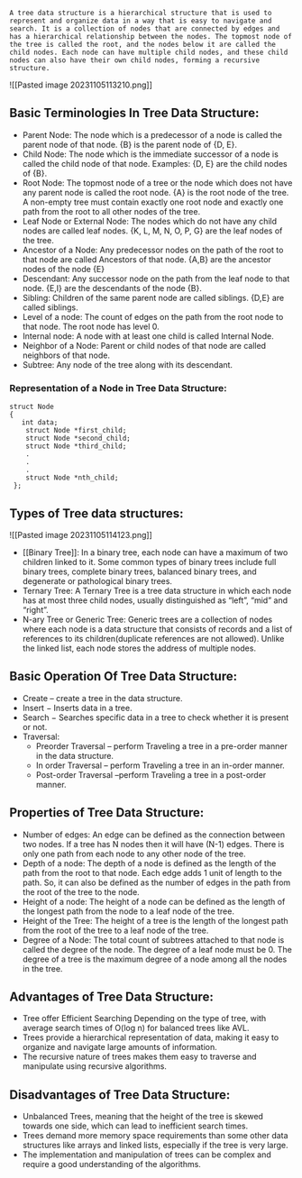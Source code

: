 	A tree data structure is a hierarchical structure that is used to represent and organize data in a way that is easy to navigate and search. It is a collection of nodes that are connected by edges and has a hierarchical relationship between the nodes. The topmost node of the tree is called the root, and the nodes below it are called the child nodes. Each node can have multiple child nodes, and these child nodes can also have their own child nodes, forming a recursive structure.

![[Pasted image 20231105113210.png]]

## Basic Terminologies In Tree Data Structure:

- Parent Node: The node which is a predecessor of a node is called the parent node of that node. {B} is the parent node of {D, E}.
- Child Node: The node which is the immediate successor of a node is called the child node of that node. Examples: {D, E} are the child nodes of {B}.
- Root Node: The topmost node of a tree or the node which does not have any parent node is called the root node. {A} is the root node of the tree. A non-empty tree must contain exactly one root node and exactly one path from the root to all other nodes of the tree.
- Leaf Node or External Node: The nodes which do not have any child nodes are called leaf nodes. {K, L, M, N, O, P, G} are the leaf nodes of the tree.
- Ancestor of a Node: Any predecessor nodes on the path of the root to that node are called Ancestors of that node. {A,B} are the ancestor nodes of the node {E}
- Descendant: Any successor node on the path from the leaf node to that node. {E,I} are the descendants of the node {B}.
- Sibling: Children of the same parent node are called siblings. {D,E} are called siblings.
- Level of a node: The count of edges on the path from the root node to that node. The root node has level 0.
- Internal node: A node with at least one child is called Internal Node.
- Neighbor of a Node: Parent or child nodes of that node are called neighbors of that node.
- Subtree: Any node of the tree along with its descendant.

### Representation of a Node in Tree Data Structure:

	struct Node  
	{  
	   int data;  
	    struct Node *first_child;  
	    struct Node *second_child;  
	    struct Node *third_child;  
	    .  
	    .  
	    .  
	    struct Node *nth_child;  
	 };

## Types of Tree data structures:

![[Pasted image 20231105114123.png]]

- [[Binary Tree]]: In a binary tree, each node can have a maximum of two children linked to it. Some common types of binary trees include full binary trees, complete binary trees, balanced binary trees, and degenerate or pathological binary trees.
- Ternary Tree: A Ternary Tree is a tree data structure in which each node has at most three child nodes, usually distinguished as “left”, “mid” and “right”.
- N-ary Tree or Generic Tree: Generic trees are a collection of nodes where each node is a data structure that consists of records and a list of references to its children(duplicate references are not allowed). Unlike the linked list, each node stores the address of multiple nodes.

## Basic Operation Of Tree Data Structure:

- Create – create a tree in the data structure.
- Insert − Inserts data in a tree.
- Search − Searches specific data in a tree to check whether it is present or not.
- Traversal:
    - Preorder Traversal – perform Traveling a tree in a pre-order manner in the data structure.
    - In order Traversal – perform Traveling a tree in an in-order manner.
    - Post-order Traversal –perform Traveling a tree in a post-order manner.

## Properties of Tree Data Structure:

- Number of edges: An edge can be defined as the connection between two nodes. If a tree has N nodes then it will have (N-1) edges. There is only one path from each node to any other node of the tree.
- Depth of a node: The depth of a node is defined as the length of the path from the root to that node. Each edge adds 1 unit of length to the path. So, it can also be defined as the number of edges in the path from the root of the tree to the node.
- Height of a node: The height of a node can be defined as the length of the longest path from the node to a leaf node of the tree.
- Height of the Tree: The height of a tree is the length of the longest path from the root of the tree to a leaf node of the tree.
- Degree of a Node: The total count of subtrees attached to that node is called the degree of the node. The degree of a leaf node must be 0. The degree of a tree is the maximum degree of a node among all the nodes in the tree.

## Advantages of Tree Data Structure:

- Tree offer Efficient Searching Depending on the type of tree, with average search times of O(log n) for balanced trees like AVL. 
- Trees provide a hierarchical representation of data, making it easy to organize and navigate large amounts of information.
- The recursive nature of trees makes them easy to traverse and manipulate using recursive algorithms.

## Disadvantages of Tree Data Structure:

- Unbalanced Trees, meaning that the height of the tree is skewed towards one side, which can lead to inefficient search times.
- Trees demand more memory space requirements than some other data structures like arrays and linked lists, especially if the tree is very large.
- The implementation and manipulation of trees can be complex and require a good understanding of the algorithms.

